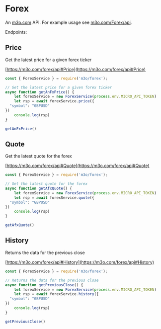 # Forex

An [m3o.com](https://m3o.com) API. For example usage see [m3o.com/Forex/api](https://m3o.com/Forex/api).

Endpoints:

## Price

Get the latest price for a given forex ticker


[https://m3o.com/forex/api#Price](https://m3o.com/forex/api#Price)

```js
const { ForexService } = require('m3o/forex');

// Get the latest price for a given forex ticker
async function getAnFxPrice() {
	let forexService = new ForexService(process.env.MICRO_API_TOKEN)
	let rsp = await forexService.price({
  "symbol": "GBPUSD"
})
	console.log(rsp)
}

getAnFxPrice()
```
## Quote

Get the latest quote for the forex


[https://m3o.com/forex/api#Quote](https://m3o.com/forex/api#Quote)

```js
const { ForexService } = require('m3o/forex');

// Get the latest quote for the forex
async function getAfxQuote() {
	let forexService = new ForexService(process.env.MICRO_API_TOKEN)
	let rsp = await forexService.quote({
  "symbol": "GBPUSD"
})
	console.log(rsp)
}

getAfxQuote()
```
## History

Returns the data for the previous close


[https://m3o.com/forex/api#History](https://m3o.com/forex/api#History)

```js
const { ForexService } = require('m3o/forex');

// Returns the data for the previous close
async function getPreviousClose() {
	let forexService = new ForexService(process.env.MICRO_API_TOKEN)
	let rsp = await forexService.history({
  "symbol": "GBPUSD"
})
	console.log(rsp)
}

getPreviousClose()
```
